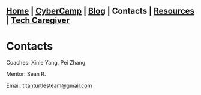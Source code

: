 ## [Home](./index.html) | [CyberCamp](./cybercamp.html) |  [Blog](./blog.html) | **Contacts** | [Resources](./resources.html) | [Tech Caregiver](./techcg.html)

# Contacts

Coaches: Xinle Yang, Pei Zhang

Mentor: Sean R.

Email: titanturtlesteam@gmail.com
